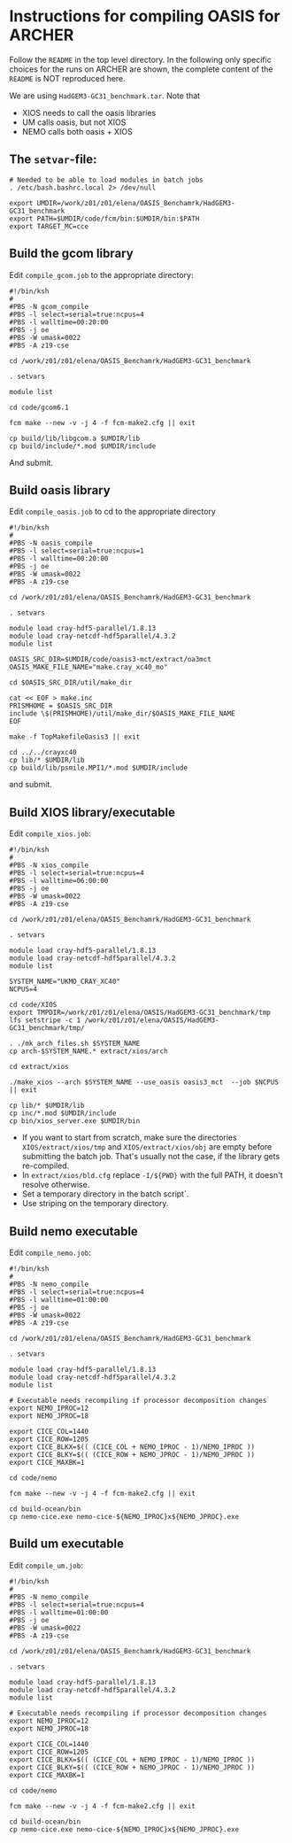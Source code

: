 # Instructions for compiling OASIS for ARCHER

Follow the ```README``` in the top level directory. In the following only specific choices for the runs on ARCHER are shown, the complete content of the ```README``` is NOT reproduced here.

We are using ```HadGEM3-GC31_benchmark.tar```. Note that
* XIOS needs to call the oasis libraries
* UM calls oasis, but not XIOS
* NEMO calls both oasis + XIOS

## The ```setvar```-file:

````
# Needed to be able to load modules in batch jobs
. /etc/bash.bashrc.local 2> /dev/null

export UMDIR=/work/z01/z01/elena/OASIS_Benchamrk/HadGEM3-GC31_benchmark
export PATH=$UMDIR/code/fcm/bin:$UMDIR/bin:$PATH
export TARGET_MC=cce
````

## Build the gcom library

Edit ```compile_gcom.job``` to the appropriate directory:

````
#!/bin/ksh
#
#PBS -N gcom_compile
#PBS -l select=serial=true:ncpus=4
#PBS -l walltime=00:20:00
#PBS -j oe
#PBS -W umask=0022
#PBS -A z19-cse

cd /work/z01/z01/elena/OASIS_Benchamrk/HadGEM3-GC31_benchmark

. setvars

module list

cd code/gcom6.1

fcm make --new -v -j 4 -f fcm-make2.cfg || exit

cp build/lib/libgcom.a $UMDIR/lib
cp build/include/*.mod $UMDIR/include
````
And submit.

## Build oasis library

Edit ```compile_oasis.job``` to cd to the appropriate directory

````
#!/bin/ksh
#
#PBS -N oasis_compile
#PBS -l select=serial=true:ncpus=1
#PBS -l walltime=00:20:00
#PBS -j oe
#PBS -W umask=0022
#PBS -A z19-cse

cd /work/z01/z01/elena/OASIS_Benchamrk/HadGEM3-GC31_benchmark

. setvars

module load cray-hdf5-parallel/1.8.13
module load cray-netcdf-hdf5parallel/4.3.2
module list

OASIS_SRC_DIR=$UMDIR/code/oasis3-mct/extract/oa3mct
OASIS_MAKE_FILE_NAME="make.cray_xc40_mo"

cd $OASIS_SRC_DIR/util/make_dir

cat << EOF > make.inc
PRISMHOME = $OASIS_SRC_DIR
include \$(PRISMHOME)/util/make_dir/$OASIS_MAKE_FILE_NAME
EOF

make -f TopMakefileOasis3 || exit

cd ../../crayxc40
cp lib/* $UMDIR/lib
cp build/lib/psmile.MPI1/*.mod $UMDIR/include
````
and submit.

## Build XIOS library/executable

Edit ```compile_xios.job```:

````
#!/bin/ksh
#
#PBS -N xios_compile
#PBS -l select=serial=true:ncpus=4
#PBS -l walltime=06:00:00
#PBS -j oe
#PBS -W umask=0022
#PBS -A z19-cse

cd /work/z01/z01/elena/OASIS_Benchamrk/HadGEM3-GC31_benchmark

. setvars

module load cray-hdf5-parallel/1.8.13
module load cray-netcdf-hdf5parallel/4.3.2
module list

SYSTEM_NAME="UKMO_CRAY_XC40"
NCPUS=4

cd code/XIOS
export TMPDIR=/work/z01/z01/elena/OASIS/HadGEM3-GC31_benchmark/tmp
lfs setstripe -c 1 /work/z01/z01/elena/OASIS/HadGEM3-GC31_benchmark/tmp/

. ./mk_arch_files.sh $SYSTEM_NAME
cp arch-$SYSTEM_NAME.* extract/xios/arch

cd extract/xios

./make_xios --arch $SYSTEM_NAME --use_oasis oasis3_mct  --job $NCPUS || exit

cp lib/* $UMDIR/lib
cp inc/*.mod $UMDIR/include
cp bin/xios_server.exe $UMDIR/bin
````

* If you want to start from scratch, make sure the directories ```XIOS/extract/xios/tmp``` and  ```XIOS/extract/xios/obj``` are empty before submitting the batch job. That's usually not the case, if the library gets re-compiled.
* In ```extract/xios/bld.cfg``` replace ```-I/${PWD}``` with the full PATH, it doesn't resolve otherwise.
* Set a temporary directory in the batch script`.
* Use striping on the temporary directory.

## Build nemo executable

Edit ```compile_nemo.job```:

````
#!/bin/ksh
#
#PBS -N nemo_compile
#PBS -l select=serial=true:ncpus=4
#PBS -l walltime=01:00:00
#PBS -j oe
#PBS -W umask=0022
#PBS -A z19-cse

cd /work/z01/z01/elena/OASIS_Benchamrk/HadGEM3-GC31_benchmark

. setvars

module load cray-hdf5-parallel/1.8.13
module load cray-netcdf-hdf5parallel/4.3.2
module list

# Executable needs recompiling if processor decomposition changes
export NEMO_IPROC=12
export NEMO_JPROC=18

export CICE_COL=1440
export CICE_ROW=1205
export CICE_BLKX=$(( (CICE_COL + NEMO_IPROC - 1)/NEMO_IPROC ))
export CICE_BLKY=$(( (CICE_ROW + NEMO_JPROC - 1)/NEMO_JPROC ))
export CICE_MAXBK=1

cd code/nemo

fcm make --new -v -j 4 -f fcm-make2.cfg || exit

cd build-ocean/bin
cp nemo-cice.exe nemo-cice-${NEMO_IPROC}x${NEMO_JPROC}.exe
````
## Build um executable
Edit ```compile_um.job```:

````
#!/bin/ksh
#
#PBS -N nemo_compile
#PBS -l select=serial=true:ncpus=4
#PBS -l walltime=01:00:00
#PBS -j oe
#PBS -W umask=0022
#PBS -A z19-cse

cd /work/z01/z01/elena/OASIS_Benchamrk/HadGEM3-GC31_benchmark

. setvars

module load cray-hdf5-parallel/1.8.13
module load cray-netcdf-hdf5parallel/4.3.2
module list

# Executable needs recompiling if processor decomposition changes
export NEMO_IPROC=12
export NEMO_JPROC=18

export CICE_COL=1440
export CICE_ROW=1205
export CICE_BLKX=$(( (CICE_COL + NEMO_IPROC - 1)/NEMO_IPROC ))
export CICE_BLKY=$(( (CICE_ROW + NEMO_JPROC - 1)/NEMO_JPROC ))
export CICE_MAXBK=1

cd code/nemo

fcm make --new -v -j 4 -f fcm-make2.cfg || exit

cd build-ocean/bin
cp nemo-cice.exe nemo-cice-${NEMO_IPROC}x${NEMO_JPROC}.exe
````




